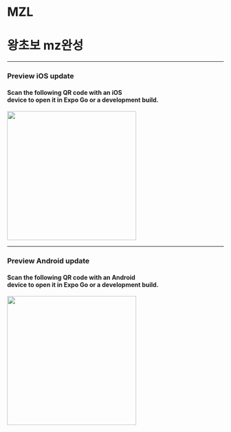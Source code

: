 # MZL
<h1>왕초보 mz완성</h1>

<hr>

<h3>Preview iOS update</h3>

<h4>
Scan the following QR code with an iOS<br>device to open it in Expo Go or a development build.
</h4>
<image width='300px' src='https://qr.expo.dev/eas-update?updateId=598f9023-cee1-4181-bf17-e923d107e00d&appScheme=exp&host=u.expo.dev'>



<hr>

<h3>Preview Android update</h3>

<h4>
Scan the following QR code with an Android<br> device to open it in Expo Go or a development build.
</h4>
<image width='300px' src='https://qr.expo.dev/eas-update?updateId=7ceb3d0c-55b0-4843-9c5e-417b5e182c0d&appScheme=exp&host=u.expo.dev'>
